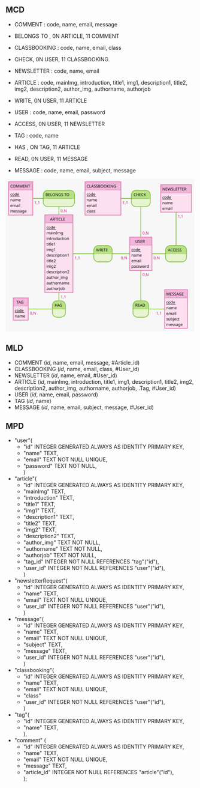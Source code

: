 ## MCD

- COMMENT : code, name, email, message  
- BELONGS TO , 0N ARTICLE, 11 COMMENT
- CLASSBOOKING : code, name, email, class
- CHECK, 0N USER, 11 CLASSBOOKING
- NEWSLETTER : code, name, email

- ARTICLE : code, mainImg, introduction, title1, img1, description1, title2, img2, description2, author_img, authorname, authorjob
- WRITE, 0N USER, 11 ARTICLE
- USER : code, name, email, password
- ACCESS, 0N USER, 11 NEWSLETTER
- TAG : code, name
- HAS , ON TAG, 11 ARTICLE
- READ, 0N USER, 11 MESSAGE
- MESSAGE : code, name, email, subject, message

![photo](../public/img/Users.svg)

## MLD

- COMMENT (_id_, name, email, message, #Article_id)
- CLASSBOOKING (_id_, name, email, class, #User_id)
- NEWSLETTER (_id_, name, email, #User_id)
- ARTICLE (_id_, mainImg, introduction, title1, img1, description1, title2, img2, description2, author_img, authorname, authorjob, .Tag, #User_id)
- USER (_id_, name, email, password)
- TAG (_id_, name)
- MESSAGE (_id_, name, email, subject, message, #User_id)

## MPD  

- "user"(
   - "id" INTEGER GENERATED ALWAYS AS IDENTITY PRIMARY KEY,  
   - "name" TEXT,  
   - "email" TEXT NOT NULL UNIQUE,  
   - "password" TEXT NOT NULL,  
)
- "article"(
    - "id" INTEGER GENERATED ALWAYS AS IDENTITY PRIMARY KEY,  
    - "mainImg" TEXT,  
    - "introduction" TEXT,  
    - "title1" TEXT,  
    - "img1" TEXT,  
    - "description1" TEXT,  
    - "title2" TEXT,  
    - "img2" TEXT,  
    - "description2" TEXT,  
    - "author_img" TEXT NOT NULL,  
    - "authorname" TEXT NOT NULL,  
    - "authorjob" TEXT NOT NULL,  
    - "tag_id" INTEGER NOT NULL REFERENCES "tag"("id"),  
    - "user_id" INTEGER NOT NULL REFERENCES "user"("id"),  
)
- "newsletterRequest"(
    - "id" INTEGER GENERATED ALWAYS AS IDENTITY PRIMARY KEY,  
    - "name" TEXT,  
    - "email" TEXT NOT NULL UNIQUE,  
    - "user_id" INTEGER NOT NULL REFERENCES "user"("id"),  
)
- "message"(
    - "id" INTEGER GENERATED ALWAYS AS IDENTITY PRIMARY KEY,  
    - "name" TEXT,  
    - "email" TEXT NOT NULL UNIQUE,  
    - "subject" TEXT,  
    - "message" TEXT,  
    - "user_id" INTEGER NOT NULL REFERENCES "user"("id"),  
)
- "classbooking"(
    - "id" INTEGER GENERATED ALWAYS AS IDENTITY PRIMARY KEY,  
    - "name" TEXT,  
    - "email" TEXT NOT NULL UNIQUE,  
    - "class"
    - "user_id" INTEGER NOT NULL REFERENCES "user"("id"),   
)
- "tag"( 
    - "id" INTEGER GENERATED ALWAYS AS IDENTITY PRIMARY KEY,  
    - "name" TEXT,  
),  
- "comment" (
    - "id" INTEGER GENERATED ALWAYS AS IDENTITY PRIMARY KEY,  
    - "name" TEXT,  
    - "email" TEXT NOT NULL UNIQUE,  
    - "message" TEXT,  
    - "article_id" INTEGER NOT NULL REFERENCES "article"("id"),  
);